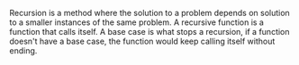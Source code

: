 Recursion is a method where the solution to a problem depends on solution to a smaller instances of the same problem.
A recursive function is a function that calls itself. 	A base case is what stops a recursion, if a function doesn't have a base case, the function would keep calling itself without ending.
